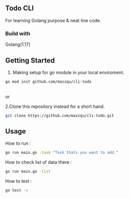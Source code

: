 ## Todo CLI

For learning Golang purpose & neat line code.

### Build with

Golang(1.17)

## Getting Started

1. Making setup for go module in your local enviroment.

```sh
go mod init github.com/mazzqu/cli-todo
```

<br/>
or
<br/>

2.Clone this repository instead for a short hand.

```sh
git clone https://github.com/mazzqu/cli-todo.git
```

## Usage

How to run :

```sh
go run main.go -task "Task thats you want to add."
```

How to check list of data there :

```sh
go run main.go -list
```

How to test :

```sh
go test -v
```
